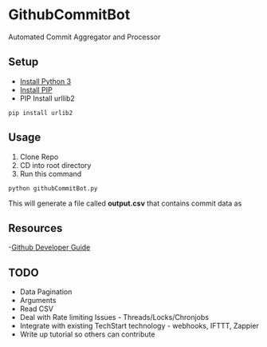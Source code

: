 # GithubCommitBot
Automated Commit Aggregator and Processor 

## Setup
- [Install Python 3](https://www.python.org/downloads/) 
- [Install PIP](https://packaging.python.org/tutorials/installing-packages/)
- PIP Install urllib2
```
pip install urlib2
```

## Usage
1. Clone Repo
2. CD into root directory
3. Run this command
```
python githubCommitBot.py
```
This will generate a file called **output.csv** that contains commit data as 

## Resources
-[Github Developer Guide](https://developer.github.com/v3/)

## TODO
- Data Pagination
- Arguments
- Read CSV
- Deal with Rate limiting Issues - Threads/Locks/Chronjobs
- Integrate with existing TechStart technology - webhooks, IFTTT, Zappier
- Write up tutorial so others can contribute
